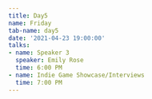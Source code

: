 ```yaml
---
title: Day5
name: Friday
tab-name: day5
date: '2021-04-23 19:00:00'
talks:
- name: Speaker 3
  speaker: Emily Rose
  time: 6:00 PM
- name: Indie Game Showcase/Interviews
  time: 7:00 PM
---
```


